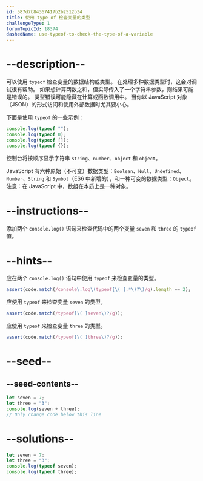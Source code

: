```yaml
---
id: 587d7b84367417b2b2512b34
title: 使用 type of 检查变量的类型
challengeType: 1
forumTopicId: 18374
dashedName: use-typeof-to-check-the-type-of-a-variable
---
```


# --description--

可以使用 `typeof` 检查变量的数据结构或类型。 在处理多种数据类型时，这会对调试很有帮助。 如果想计算两数之和，但实际传入了一个字符串参数，则结果可能是错误的。 类型错误可能隐藏在计算或函数调用中。 当你以 JavaScript 对象（JSON）的形式访问和使用外部数据时尤其要小心。

下面是使用 `typeof` 的一些示例：

```js
console.log(typeof "");
console.log(typeof 0);
console.log(typeof []);
console.log(typeof {});
```

控制台将按顺序显示字符串 `string`、`number`、`object` 和 `object`。

JavaScript 有六种原始（不可变）数据类型：`Boolean`、`Null`、`Undefined`、`Number`、`String` 和 `Symbol`（ES6 中新增的），和一种可变的数据类型：`Object`。 注意：在 JavaScript 中，数组在本质上是一种对象。

# --instructions--

添加两个 `console.log()` 语句来检查代码中的两个变量 `seven` 和 `three` 的 `typeof` 值。

# --hints--

应在两个 `console.log()` 语句中使用 `typeof` 来检查变量的类型。

```js
assert(code.match(/console\.log\(typeof[\( ].*\)?\)/g).length == 2);
```

应使用 `typeof` 来检查变量 `seven` 的类型。

```js
assert(code.match(/typeof[\( ]seven\)?/g));
```

应使用 `typeof` 来检查变量 `three` 的类型。

```js
assert(code.match(/typeof[\( ]three\)?/g));
```

# --seed--

## --seed-contents--

```js
let seven = 7;
let three = "3";
console.log(seven + three);
// Only change code below this line
```

# --solutions--

```js
let seven = 7;
let three = "3";
console.log(typeof seven);
console.log(typeof three);
```
